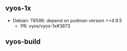 ## vyos-1x
- Debian: T6598: depend on podman version >=4.9.5
   - PR: vyos/vyos-1x#3873


## vyos-build

